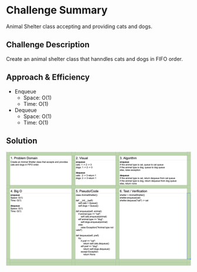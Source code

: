 # Challenge Summary

Animal Shelter class accepting and providing cats and dogs.

## Challenge Description

Create an animal shelter class that hanndles cats and dogs in FIFO order.

## Approach & Efficiency

- Enqueue
  - Space: O(1)
  - Time: O(1)
- Dequeue
  - Space: O(1)
  - Time: O(1)
  
## Solution

![Whiteboard Image](../../assets/challenge12.png)

